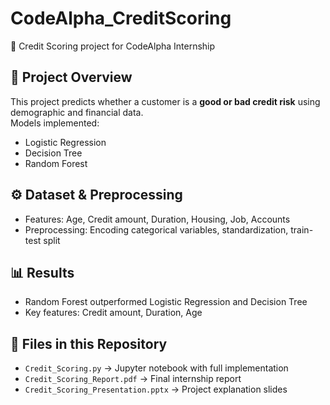 # CodeAlpha_CreditScoring

🚀 Credit Scoring project for CodeAlpha Internship

## 📌 Project Overview
This project predicts whether a customer is a **good or bad credit risk** using demographic and financial data.  
Models implemented:
- Logistic Regression
- Decision Tree
- Random Forest

## ⚙️ Dataset & Preprocessing
- Features: Age, Credit amount, Duration, Housing, Job, Accounts
- Preprocessing: Encoding categorical variables, standardization, train-test split

## 📊 Results
- Random Forest outperformed Logistic Regression and Decision Tree
- Key features: Credit amount, Duration, Age

## 📂 Files in this Repository
- `Credit_Scoring.py` → Jupyter notebook with full implementation
- `Credit_Scoring_Report.pdf` → Final internship report
- `Credit_Scoring_Presentation.pptx` → Project explanation slides
